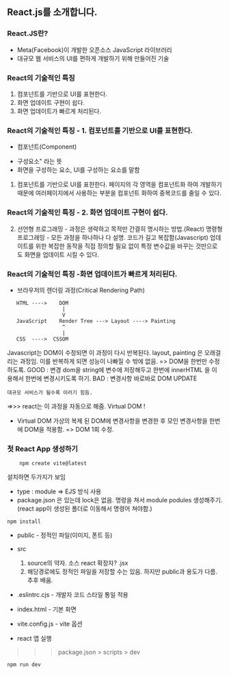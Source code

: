 ## React.js를 소개합니다. 
### React.JS란? 
- Meta(Facebook)이 개발한 오픈소스 JavaScript 라이브러리
- 대규모 웹 서비스의 UI를 편하게 개발하기 위해 만들어진 기술


### React의 기술적인 특징
1. 컴포넌트를 기반으로 UI를 표현한다. 
2. 화면 업데이트 구현이 쉽다.
3. 화면 업데이트가 빠르게 처리된다. 


### React의 기술적인 특징 - 1. 컴포넌트를 기반으로 UI를 표현한다. 
- 컴포넌트(Component)
* 구성요소" 라는 뜻
* 화면을 구성하는 요소, UI를 구성하는 요소를 말함
1) 컴포넌트를 기반으로 UI를 표한한다. 
페이지의 각 영역을 컴포넌트화 하여 개발하기 때문에 여러페이지에서 사용하는 부분을 컴포넌트 화하여 중복코드를 줄일 수 있다. 

### React의 기술적인 특징 - 2. 화면 업데이트 구현이 쉽다.
2) 선언형 프로그래밍 - 과정은 생략하고 목적만 간결히 명시하는 방법.(React)
명령형 프로그래밍 - 모든 과정을 하나하나 다 설명. 코드가 길고 복잡함(Javascript)
업데이트를 위한 복잡한 동작을 직접 정의할 필요 없이 특정
변수값을 바꾸는 것만으로도 화면을 업데이트 시킬 수 있다.


### React의 기술적인 특징 -화면 업데이트가 빠르게 처리된다. 
- 브라우저의 렌더링 과정(Critical Rendering Path)   

```plaintext
   HTML ---->    DOM 
                  |
                  V
   JavaScript    Render Tree ---> Layout ----> Painting     
                  ^
                  |
   CSS  ---->  CSSOM    
```

   Javascript는 DOM이 수정되면 이 과정이 다시 반복된다. 
   layout, painting 은 오래걸리는 과정임. 이를 반복하게 되면 
   성능이 나빠질 수 밖에 없음.
   => DOM을 한번만 수정하도록. 
   GOOD : 변경 dom을 string에 변수에 저장해두고    한번에 innerHTML 을 이용해서 한번에 변경시키도록 하기.
   BAD : 변경사항 바로바로 DOM UPDATE

    대규모 서비스가 될수록 이러기 힘듬.
   =>>> react는 이 과정을 자동으로 해줌.
      Virtual DOM !

- Virtual DOM
    가상의 복제 된 DOM에 변경사항을 변경한 후 
    모인 변경사항을 한번에 DOM을 적용함. => DOM 1회 수정.


### 첫 React App 생성하기

```
    npm create vite@latest
```
설치하면 두가지가 보임
- type : module => EJS 방식 사용
- package.json 은 있는데 lock은 없음. 명령을 쳐서
module podules 생성해주기. 
(react app이 생성된 폴더로 이동해서 명령어 쳐야함.)
```
npm install
```


- public - 정적인 파일(이미지, 폰트 등)
- src 
    1. source의 약자. 소스 
        react 확장자? .jsx
    2. 해당경로에도 정적인 파일을 저장할 수는 있음. 하지만 public과 용도가 다름. 추후 배움.
- .eslintrc.cjs - 개발자 코드 스타일 통일 적용
- index.html - 기본 화면 
- vite.config.js - vite 옵션


- react 앱 실행 
>>> package.json > scripts > dev
```
npm run dev
```